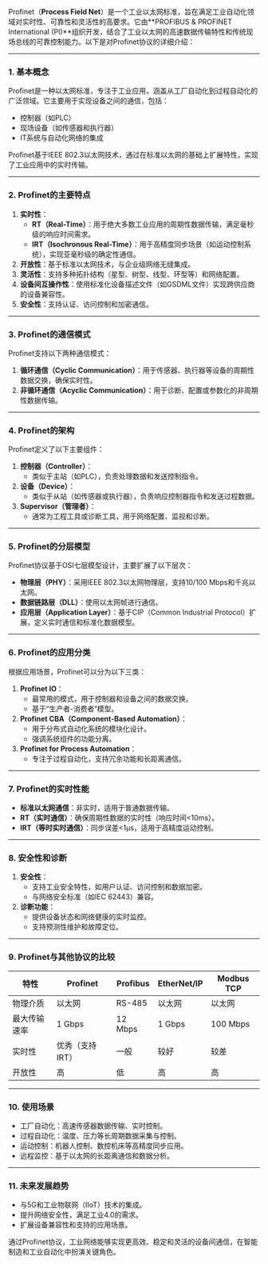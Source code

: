 Profinet（**Process Field Net**）是一个工业以太网标准，旨在满足工业自动化领域对实时性、可靠性和灵活性的高要求。它由**PROFIBUS & PROFINET International (PI)**组织开发，结合了工业以太网的高速数据传输特性和传统现场总线的可靠控制能力。以下是对Profinet协议的详细介绍：

---

### **1. 基本概念**

Profinet是一种以太网标准，专注于工业应用，涵盖从工厂自动化到过程自动化的广泛领域。它主要用于实现设备之间的通信，包括：

- 控制器（如PLC）
- 现场设备（如传感器和执行器）
- IT系统与自动化网络的集成

Profinet基于IEEE 802.3以太网技术，通过在标准以太网的基础上扩展特性，实现了工业应用中的实时传输。

---

### **2. Profinet的主要特点**

1. **实时性**：
    - **RT（Real-Time）**：用于绝大多数工业应用的周期性数据传输，满足毫秒级的响应时间需求。
    - **IRT（Isochronous Real-Time）**：用于高精度同步场景（如运动控制系统），实现亚毫秒级的确定性通信。
2. **开放性**：基于标准以太网技术，与企业级网络无缝集成。
3. **灵活性**：支持多种拓扑结构（星型、树型、线型、环型等）和网络配置。
4. **设备间互操作性**：使用标准化设备描述文件（如GSDML文件）实现跨供应商的设备兼容性。
5. **安全性**：支持认证、访问控制和加密通信。

---

### **3. Profinet的通信模式**

Profinet支持以下两种通信模式：

1. **循环通信（Cyclic Communication）**：用于传感器、执行器等设备的周期性数据交换，确保实时性。
2. **非循环通信（Acyclic Communication）**：用于诊断、配置或参数化的非周期性数据传输。

---

### **4. Profinet的架构**

Profinet定义了以下主要组件：

1. **控制器（Controller）**：
    - 类似于主站（如PLC），负责处理数据和发送控制指令。
2. **设备（Device）**：
    - 类似于从站（如传感器或执行器），负责响应控制器指令和发送过程数据。
3. **Supervisor（管理者）**：
    - 通常为工程工具或诊断工具，用于网络配置、监视和诊断。

---

### **5. Profinet的分层模型**

Profinet协议基于OSI七层模型设计，主要扩展了以下层次：

- **物理层（PHY）**：采用IEEE 802.3以太网物理层，支持10/100 Mbps和千兆以太网。
- **数据链路层（DLL）**：使用以太网帧进行通信。
- **应用层（Application Layer）**：基于CIP（Common Industrial Protocol）扩展，定义实时通信和标准化数据模型。

---

### **6. Profinet的应用分类**

根据应用场景，Profinet可以分为以下三类：

1. **Profinet IO**：
    - 最常用的模式，用于控制器和设备之间的数据交换。
    - 基于“生产者-消费者”模型。
2. **Profinet CBA（Component-Based Automation）**：
    - 用于分布式自动化系统的模块化设计。
    - 强调系统组件的功能分离。
3. **Profinet for Process Automation**：
    - 专注于过程自动化，支持冗余功能和长距离通信。

---

### **7. Profinet的实时性能**

- **标准以太网通信**：非实时，适用于普通数据传输。
- **RT（实时通信）**：确保周期性数据的实时性（响应时间<10ms）。
- **IRT（等时实时通信）**：同步误差<1μs，适用于高精度运动控制。

---

### **8. 安全性和诊断**

1. **安全性**：
    - 支持工业安全特性，如用户认证、访问控制和数据加密。
    - 与网络安全标准（如IEC 62443）兼容。
2. **诊断功能**：
    - 提供设备状态和网络健康的实时监控。
    - 支持预测性维护和故障定位。

---

### **9. Profinet与其他协议的比较**

|特性|Profinet|Profibus|EtherNet/IP|Modbus TCP|
|---|---|---|---|---|
|物理介质|以太网|RS-485|以太网|以太网|
|最大传输速率|1 Gbps|12 Mbps|1 Gbps|100 Mbps|
|实时性|优秀（支持IRT）|一般|较好|较差|
|开放性|高|低|高|高|

---

### **10. 使用场景**

- 工厂自动化：高速传感器数据传输、实时控制。
- 过程自动化：温度、压力等长周期数据采集与控制。
- 运动控制：机器人控制、数控机床等高精度同步应用。
- 远程监控：基于以太网的长距离通信和数据分析。

---

### **11. 未来发展趋势**

- 与5G和工业物联网（IIoT）技术的集成。
- 提升网络安全性，满足工业4.0的需求。
- 扩展设备兼容性和支持的应用场景。

通过Profinet协议，工业网络能够实现更高效、稳定和灵活的设备间通信，在智能制造和工业自动化中扮演关键角色。